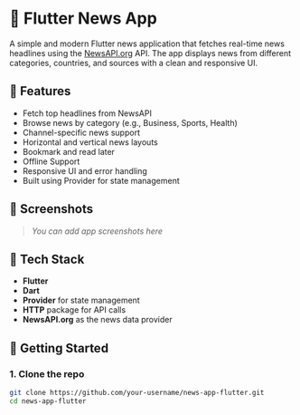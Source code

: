 # 📰 Flutter News App

A simple and modern Flutter news application that fetches real-time news headlines using the [NewsAPI.org](https://newsapi.org/) API. The app displays news from different categories, countries, and sources with a clean and responsive UI.

## 📱 Features

- Fetch top headlines from NewsAPI
- Browse news by category (e.g., Business, Sports, Health)
- Channel-specific news support
- Horizontal and vertical news layouts
- Bookmark and read later
- Offline Support
- Responsive UI and error handling
- Built using Provider for state management

## 🚀 Screenshots

> _You can add app screenshots here_

## 🧰 Tech Stack

- **Flutter**
- **Dart**
- **Provider** for state management
- **HTTP** package for API calls
- **NewsAPI.org** as the news data provider

## 🔑 Getting Started

### 1. Clone the repo

```bash
git clone https://github.com/your-username/news-app-flutter.git
cd news-app-flutter
